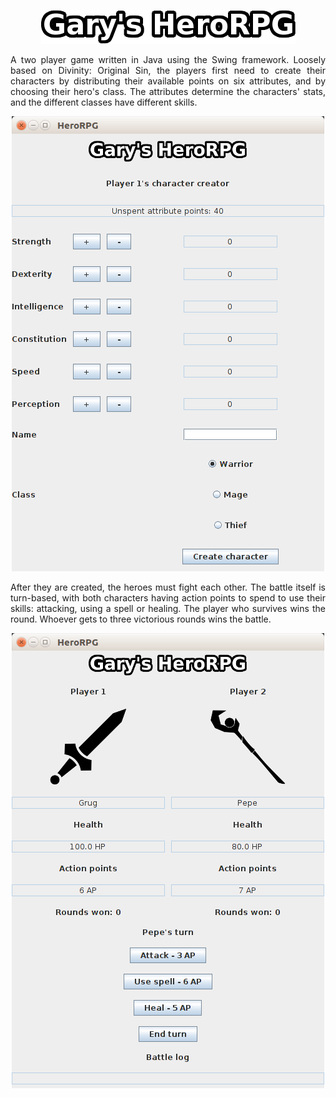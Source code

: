 <p align="center"><img src="src/main/resources/assets/hero_title.png" /></p>
<p style="text-align: justify;">
A two player game written in Java using the Swing framework. Loosely based on Divinity: Original Sin, the players first need 
to create their characters by distributing their available points on six attributes, and by choosing their hero's class. The 
attributes determine the characters' stats, and the different classes have different skills.
</p>

<p align="center"><img src="src/main/resources/screenshots/screen1.png" /></p>

<p style="text-align: justify;">
After they are created, the heroes must fight each other. The battle itself is turn-based, with both characters having action
points to spend to use their skills: attacking, using a spell or healing. The player who survives wins the round. Whoever gets
to three victorious rounds wins the battle.
</p>

<p align="center"><img src="src/main/resources/screenshots/screen2.png" /></p>
